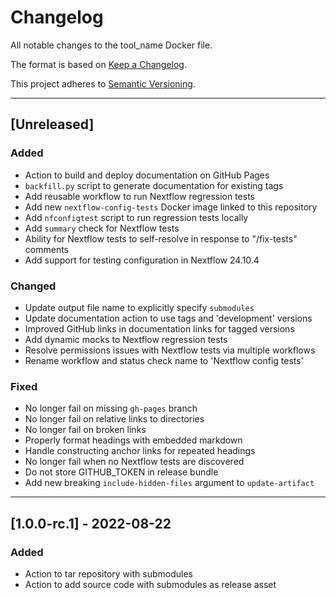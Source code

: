 # Changelog
All notable changes to the tool_name Docker file.

The format is based on [Keep a Changelog](https://keepachangelog.com/en/1.0.0/).

This project adheres to [Semantic Versioning](https://semver.org/spec/v2.0.0.html).

---

## [Unreleased]
### Added
- Action to build and deploy documentation on GitHub Pages
- `backfill.py` script to generate documentation for existing tags
- Add reusable workflow to run Nextflow regression tests
- Add new `nextflow-config-tests` Docker image linked to this repository
- Add `nfconfigtest` script to run regression tests locally
- Add `summary` check for Nextflow tests
- Ability for Nextflow tests to self-resolve in response to "/fix-tests" comments
- Add support for testing configuration in Nextflow 24.10.4

### Changed
- Update output file name to explicitly specify `submodules`
- Update documentation action to use tags and 'development' versions
- Improved GitHub links in documentation links for tagged versions
- Add dynamic mocks to Nextflow regression tests
- Resolve permissions issues with Nextflow tests via multiple workflows
- Rename workflow and status check name to 'Nextflow config tests'

### Fixed
- No longer fail on missing `gh-pages` branch
- No longer fail on relative links to directories
- No longer fail on broken links
- Properly format headings with embedded markdown
- Handle constructing anchor links for repeated headings
- No longer fail when no Nextflow tests are discovered
- Do not store GITHUB_TOKEN in release bundle
- Add new breaking `include-hidden-files` argument to `update-artifact`

---

## [1.0.0-rc.1] - 2022-08-22
### Added
- Action to tar repository with submodules
- Action to add source code with submodules as release asset
